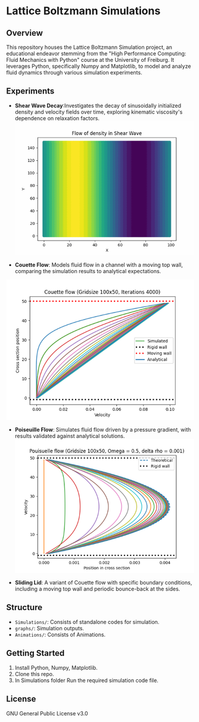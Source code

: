 
# Lattice Boltzmann Simulations

## Overview
This repository houses the Lattice Boltzmann Simulation project, an educational endeavor stemming from the "High Performance Computing: Fluid Mechanics with Python" course at the University of Freiburg. It leverages Python, specifically Numpy and Matplotlib, to model and analyze fluid dynamics through various simulation experiments.

## Experiments
- **Shear Wave Decay**:Investigates the decay of sinusoidally initialized density and velocity fields over time, exploring kinematic viscosity's dependence on relaxation factors.
![Shear wave decay - Density flow](Animations/density_flow.gif)

- **Couette Flow**: Models fluid flow in a channel with a moving top wall, comparing the simulation results to analytical expectations.

 ![Couette floe](graphs/couette/CouetteFlow4000.png)

- **Poiseuille Flow**: Simulates fluid flow driven by a pressure gradient, with results validated against analytical solutions.
 ![Couette floe](graphs/poiseuli/PouisuelleFlow.png)



- **Sliding Lid**: A variant of Couette flow with specific boundary conditions, including a moving top wall and periodic bounce-back at the sides.


## Structure
- `Simulations/`: Consists of standalone codes for simulation.
- `graphs/`: Simulation outputs.
- `Animations/`: Consists of Animations.

## Getting Started
1. Install Python, Numpy, Matplotlib.
2. Clone this repo.
3. In Simulations folder Run the required simulation code file.

## License
GNU General Public License v3.0
